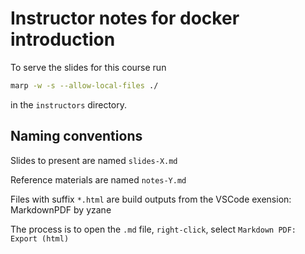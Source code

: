 # Instructor notes for docker introduction

To serve the slides for this course run

```bash
marp -w -s --allow-local-files ./
```

in the `instructors` directory.

## Naming conventions

Slides to present are named `slides-X.md`

Reference materials are named `notes-Y.md`

Files with suffix `*.html` are build outputs from the VSCode exension: MarkdownPDF by yzane

The process is to open the `.md` file, `right-click`, select `Markdown PDF: Export (html)`

